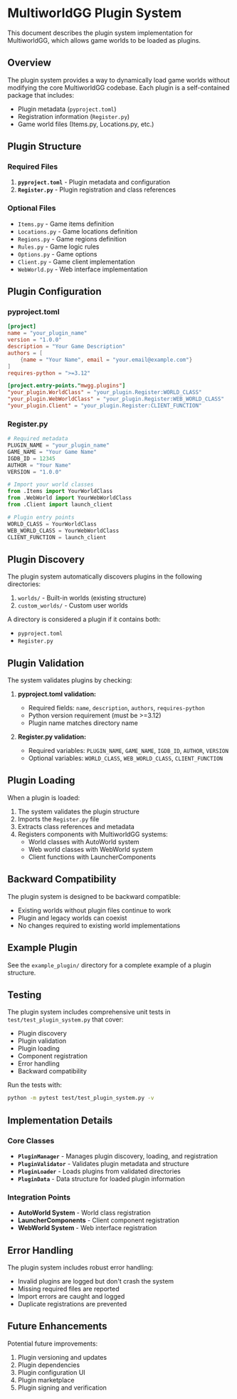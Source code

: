 # MultiworldGG Plugin System

This document describes the plugin system implementation for MultiworldGG, which allows game worlds to be loaded as plugins.

## Overview

The plugin system provides a way to dynamically load game worlds without modifying the core MultiworldGG codebase. Each plugin is a self-contained package that includes:

- Plugin metadata (`pyproject.toml`)
- Registration information (`Register.py`)
- Game world files (Items.py, Locations.py, etc.)

## Plugin Structure

### Required Files

1. **`pyproject.toml`** - Plugin metadata and configuration
2. **`Register.py`** - Plugin registration and class references

### Optional Files

- `Items.py` - Game items definition
- `Locations.py` - Game locations definition
- `Regions.py` - Game regions definition
- `Rules.py` - Game logic rules
- `Options.py` - Game options
- `Client.py` - Game client implementation
- `WebWorld.py` - Web interface implementation

## Plugin Configuration

### pyproject.toml

```toml
[project]
name = "your_plugin_name"
version = "1.0.0"
description = "Your Game Description"
authors = [
    {name = "Your Name", email = "your.email@example.com"}
]
requires-python = ">=3.12"

[project.entry-points."mwgg.plugins"]
"your_plugin.WorldClass" = "your_plugin.Register:WORLD_CLASS"
"your_plugin.WebWorldClass" = "your_plugin.Register:WEB_WORLD_CLASS"
"your_plugin.Client" = "your_plugin.Register:CLIENT_FUNCTION"
```

### Register.py

```python
# Required metadata
PLUGIN_NAME = "your_plugin_name"
GAME_NAME = "Your Game Name"
IGDB_ID = 12345
AUTHOR = "Your Name"
VERSION = "1.0.0"

# Import your world classes
from .Items import YourWorldClass
from .WebWorld import YourWebWorldClass
from .Client import launch_client

# Plugin entry points
WORLD_CLASS = YourWorldClass
WEB_WORLD_CLASS = YourWebWorldClass
CLIENT_FUNCTION = launch_client
```

## Plugin Discovery

The plugin system automatically discovers plugins in the following directories:

1. `worlds/` - Built-in worlds (existing structure)
2. `custom_worlds/` - Custom user worlds

A directory is considered a plugin if it contains both:
- `pyproject.toml`
- `Register.py`

## Plugin Validation

The system validates plugins by checking:

1. **pyproject.toml validation:**
   - Required fields: `name`, `description`, `authors`, `requires-python`
   - Python version requirement (must be >=3.12)
   - Plugin name matches directory name

2. **Register.py validation:**
   - Required variables: `PLUGIN_NAME`, `GAME_NAME`, `IGDB_ID`, `AUTHOR`, `VERSION`
   - Optional variables: `WORLD_CLASS`, `WEB_WORLD_CLASS`, `CLIENT_FUNCTION`

## Plugin Loading

When a plugin is loaded:

1. The system validates the plugin structure
2. Imports the `Register.py` file
3. Extracts class references and metadata
4. Registers components with MultiworldGG systems:
   - World classes with AutoWorld system
   - Web world classes with WebWorld system
   - Client functions with LauncherComponents

## Backward Compatibility

The plugin system is designed to be backward compatible:

- Existing worlds without plugin files continue to work
- Plugin and legacy worlds can coexist
- No changes required to existing world implementations

## Example Plugin

See the `example_plugin/` directory for a complete example of a plugin structure.

## Testing

The plugin system includes comprehensive unit tests in `test/test_plugin_system.py` that cover:

- Plugin discovery
- Plugin validation
- Plugin loading
- Component registration
- Error handling
- Backward compatibility

Run the tests with:
```bash
python -m pytest test/test_plugin_system.py -v
```

## Implementation Details

### Core Classes

- **`PluginManager`** - Manages plugin discovery, loading, and registration
- **`PluginValidator`** - Validates plugin metadata and structure
- **`PluginLoader`** - Loads plugins from validated directories
- **`PluginData`** - Data structure for loaded plugin information

### Integration Points

- **AutoWorld System** - World class registration
- **LauncherComponents** - Client component registration
- **WebWorld System** - Web interface registration

## Error Handling

The plugin system includes robust error handling:

- Invalid plugins are logged but don't crash the system
- Missing required files are reported
- Import errors are caught and logged
- Duplicate registrations are prevented

## Future Enhancements

Potential future improvements:

1. Plugin versioning and updates
2. Plugin dependencies
3. Plugin configuration UI
4. Plugin marketplace
5. Plugin signing and verification 